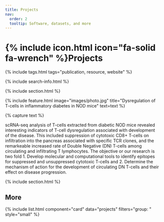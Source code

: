 ```yaml
---
title: Projects
nav:
  order: 2
  tooltip: Software, datasets, and more
---
```


# {% include icon.html icon="fa-solid fa-wrench" %}Projects

{% include tags.html tags="publication, resource, website" %}

{% include search-info.html %}

{% include section.html %}

{%
  include feature.html
  image="images/photo.jpg"
  title="Dysregulation of T-cells in inflammatory diabetes in NOD mice"
  text=text
%}

{% capture text %}

scRNA-seq analysis of T-cells extracted from diabetic NOD mice revealed interesting indicators of T-cell dysregulation associated with development of the disease. This included suppression of cytotoxic CD8+ T-cells on infiltration into the pancreas associated with specific TCR clones, and the remarkeable increased rate of Double Negative (DN) T-cells among circulating and infiltrating T lymphocytes. The objective or our research is two fold 1. Develop molecular and computational tools to identify epitopes for suppressed and unsuppressed cytotoxic T-cells and 2. Determine the mechanism of action for the development of circulating DN T-cells and their effect on disease progression.  

{% include section.html %}

<!-- ## Featured

{% include list.html component="card" data="projects" filters="group: featured" %}

{% include section.html %} -->

## More

{% include list.html component="card" data="projects" filters="group: " style="small" %}
